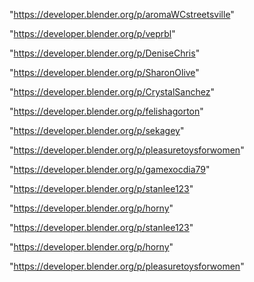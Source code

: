 "https://developer.blender.org/p/aromaWCstreetsville"

"https://developer.blender.org/p/veprbl"

"https://developer.blender.org/p/DeniseChris"

"https://developer.blender.org/p/SharonOlive"

"https://developer.blender.org/p/CrystalSanchez"

"https://developer.blender.org/p/felishagorton"

"https://developer.blender.org/p/sekagey"

"https://developer.blender.org/p/pleasuretoysforwomen"

"https://developer.blender.org/p/gamexocdia79"

"https://developer.blender.org/p/stanlee123"

"https://developer.blender.org/p/horny"

 
"https://developer.blender.org/p/stanlee123"


"https://developer.blender.org/p/horny"


"https://developer.blender.org/p/pleasuretoysforwomen"


 
